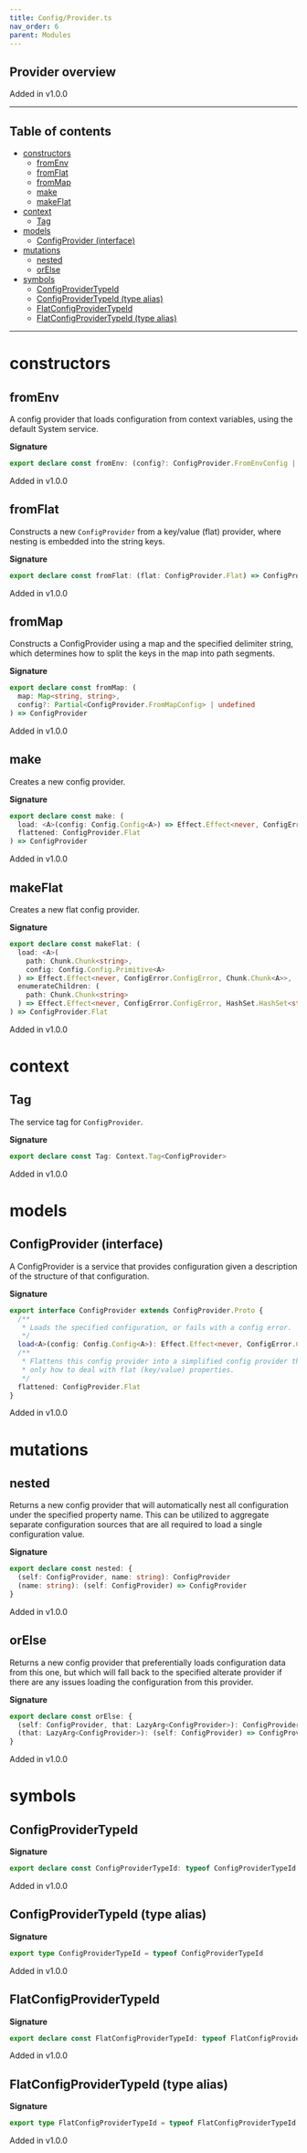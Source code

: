 ```yaml
---
title: Config/Provider.ts
nav_order: 6
parent: Modules
---
```


## Provider overview

Added in v1.0.0

---

<h2 class="text-delta">Table of contents</h2>

- [constructors](#constructors)
  - [fromEnv](#fromenv)
  - [fromFlat](#fromflat)
  - [fromMap](#frommap)
  - [make](#make)
  - [makeFlat](#makeflat)
- [context](#context)
  - [Tag](#tag)
- [models](#models)
  - [ConfigProvider (interface)](#configprovider-interface)
- [mutations](#mutations)
  - [nested](#nested)
  - [orElse](#orelse)
- [symbols](#symbols)
  - [ConfigProviderTypeId](#configprovidertypeid)
  - [ConfigProviderTypeId (type alias)](#configprovidertypeid-type-alias)
  - [FlatConfigProviderTypeId](#flatconfigprovidertypeid)
  - [FlatConfigProviderTypeId (type alias)](#flatconfigprovidertypeid-type-alias)

---

# constructors

## fromEnv

A config provider that loads configuration from context variables,
using the default System service.

**Signature**

```ts
export declare const fromEnv: (config?: ConfigProvider.FromEnvConfig | undefined) => ConfigProvider
```

Added in v1.0.0

## fromFlat

Constructs a new `ConfigProvider` from a key/value (flat) provider, where
nesting is embedded into the string keys.

**Signature**

```ts
export declare const fromFlat: (flat: ConfigProvider.Flat) => ConfigProvider
```

Added in v1.0.0

## fromMap

Constructs a ConfigProvider using a map and the specified delimiter string,
which determines how to split the keys in the map into path segments.

**Signature**

```ts
export declare const fromMap: (
  map: Map<string, string>,
  config?: Partial<ConfigProvider.FromMapConfig> | undefined
) => ConfigProvider
```

Added in v1.0.0

## make

Creates a new config provider.

**Signature**

```ts
export declare const make: (
  load: <A>(config: Config.Config<A>) => Effect.Effect<never, ConfigError.ConfigError, A>,
  flattened: ConfigProvider.Flat
) => ConfigProvider
```

Added in v1.0.0

## makeFlat

Creates a new flat config provider.

**Signature**

```ts
export declare const makeFlat: (
  load: <A>(
    path: Chunk.Chunk<string>,
    config: Config.Config.Primitive<A>
  ) => Effect.Effect<never, ConfigError.ConfigError, Chunk.Chunk<A>>,
  enumerateChildren: (
    path: Chunk.Chunk<string>
  ) => Effect.Effect<never, ConfigError.ConfigError, HashSet.HashSet<string>>
) => ConfigProvider.Flat
```

Added in v1.0.0

# context

## Tag

The service tag for `ConfigProvider`.

**Signature**

```ts
export declare const Tag: Context.Tag<ConfigProvider>
```

Added in v1.0.0

# models

## ConfigProvider (interface)

A ConfigProvider is a service that provides configuration given a description
of the structure of that configuration.

**Signature**

```ts
export interface ConfigProvider extends ConfigProvider.Proto {
  /**
   * Loads the specified configuration, or fails with a config error.
   */
  load<A>(config: Config.Config<A>): Effect.Effect<never, ConfigError.ConfigError, A>
  /**
   * Flattens this config provider into a simplified config provider that knows
   * only how to deal with flat (key/value) properties.
   */
  flattened: ConfigProvider.Flat
}
```

Added in v1.0.0

# mutations

## nested

Returns a new config provider that will automatically nest all
configuration under the specified property name. This can be utilized to
aggregate separate configuration sources that are all required to load a
single configuration value.

**Signature**

```ts
export declare const nested: {
  (self: ConfigProvider, name: string): ConfigProvider
  (name: string): (self: ConfigProvider) => ConfigProvider
}
```

Added in v1.0.0

## orElse

Returns a new config provider that preferentially loads configuration data
from this one, but which will fall back to the specified alterate provider
if there are any issues loading the configuration from this provider.

**Signature**

```ts
export declare const orElse: {
  (self: ConfigProvider, that: LazyArg<ConfigProvider>): ConfigProvider
  (that: LazyArg<ConfigProvider>): (self: ConfigProvider) => ConfigProvider
}
```

Added in v1.0.0

# symbols

## ConfigProviderTypeId

**Signature**

```ts
export declare const ConfigProviderTypeId: typeof ConfigProviderTypeId
```

Added in v1.0.0

## ConfigProviderTypeId (type alias)

**Signature**

```ts
export type ConfigProviderTypeId = typeof ConfigProviderTypeId
```

Added in v1.0.0

## FlatConfigProviderTypeId

**Signature**

```ts
export declare const FlatConfigProviderTypeId: typeof FlatConfigProviderTypeId
```

Added in v1.0.0

## FlatConfigProviderTypeId (type alias)

**Signature**

```ts
export type FlatConfigProviderTypeId = typeof FlatConfigProviderTypeId
```

Added in v1.0.0
